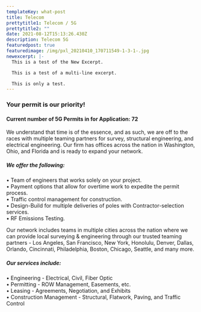 ```yaml
---
templateKey: what-post
title: Telecom
prettytitle1: Telecom / 5G
prettytitle2: ""
date: 2021-08-12T15:13:26.430Z
description: Telecom 5G
featuredpost: true
featuredimage: /img/pxl_20210410_170711549-1-3-1-.jpg
newexcerpt: |-
  This is a test of the New Excerpt.

  This is a test of a multi-line excerpt. 

  This is only a test.
---
```


### **Your permit is our priority!**

#### Current number of 5G Permits in for Application: 72

We understand that time is of the essence, and as such, we are off to the races with multiple teaming partners for survey, structural engineering, and electrical engineering. Our firm has offices across the nation in Washington, Ohio, and Florida and is ready to expand your network.

##### We offer the following:

• Team of engineers that works solely on your project.\
• Payment options that allow for overtime work to expedite the permit process.\
• Traffic control management for construction.\
• Design-Build for multiple deliveries of poles with Contractor-selection services.\
• RF Emissions Testing.

Our network includes teams in multiple cities across the nation where we can provide local surveying & engineering through our trusted teaming partners - Los Angeles, San Francisco, New York, Honolulu, Denver, Dallas, Orlando, Cincinnati, Philadelphia, Boston, Chicago, Seattle, and many more.

##### Our services include:

• Engineering - Electrical, Civil, Fiber Optic\
• Permitting - ROW Management, Easements, etc.\
• Leasing - Agreements, Negotiation, and Exhibits\
• Construction Management - Structural, Flatwork, Paving, and Traffic Control
